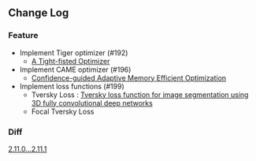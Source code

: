 ## Change Log

### Feature

* Implement Tiger optimizer (#192)
  * [A Tight-fisted Optimizer](https://github.com/bojone/tiger/blob/main/README_en.md)
* Implement CAME optimizer (#196)
  * [Confidence-guided Adaptive Memory Efficient Optimization](https://aclanthology.org/2023.acl-long.243/) 
* Implement loss functions (#199)
  * Tversky Loss : [Tversky loss function for image segmentation using 3D fully convolutional deep networks](https://arxiv.org/abs/1706.05721)
  * Focal Tversky Loss

### Diff

[2.11.0...2.11.1](https://github.com/kozistr/pytorch_optimizer/compare/v2.11.0...v2.11.1)
